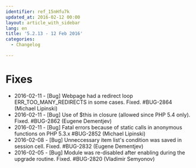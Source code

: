 ```yaml
---
identifier: ref_15nHfu7k
updated_at: 2016-02-12 00:00
layout: article_with_sidebar
lang: en
title: '5.2.13 - 12 Feb 2016'
categories:
  - Changelog

---
```



# Fixes

*   2016-02-11 - [Bug] Webpage had a redirect loop ERR_TOO_MANY_REDIRECTS in some cases. Fixed. #BUG-2864 (Michael Lipinski)
*   2016-02-11 - [Bug] Use of $this in closure (allowed since PHP 5.4 only). Fixed. #BUG-2862 (Eugene Dementjev)
*   2016-02-11 - [Bug] Fatal errors because of static calls in anonymous functions on PHP 5.3.x #BUG-2852 (Michael Lipinski)
*   2016-02-08 - [Bug] Unneccessary item list's condition was saved in session cell. Fixed. #BUG-2832 (Eugene Dementjev)
*   2016-02-05 - [Bug] Module was re-disabled after enabling during the upgrade routine. Fixed. #BUG-2820 (Vladimir Semyonov)
